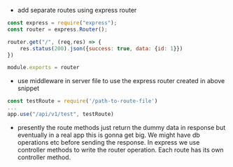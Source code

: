 
- add separate routes using express router
```js
const express = require("express");
const router = express.Router();

router.get("/", (req,res) => {
    res.status(200).json({success: true, data: {id: 1}})
})

module.exports = router
```

- use middleware in server file to use the express router created in above snippet

```js
const testRoute = require('/path-to-route-file')
...
app.use("/api/v1/test", testRoute)
```

- presently the route methods just return the dummy data in response but eventually in a real app this is gonna get big. We might have db operations etc before sending the response. In express we use controller methods to write the router operation. Each route has its own controller method.